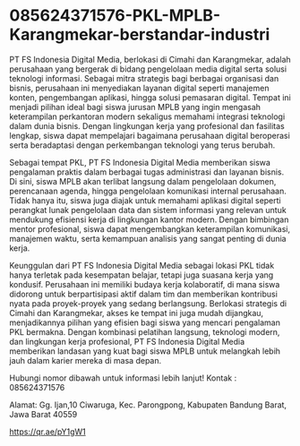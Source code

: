 # 085624371576-PKL-MPLB-Karangmekar-berstandar-industri
PT FS Indonesia Digital Media, berlokasi di Cimahi dan Karangmekar, adalah perusahaan yang bergerak di bidang pengelolaan media digital serta solusi teknologi informasi. Sebagai mitra strategis bagi berbagai organisasi dan bisnis, perusahaan ini menyediakan layanan digital seperti manajemen konten, pengembangan aplikasi, hingga solusi pemasaran digital. Tempat ini menjadi pilihan ideal bagi siswa jurusan MPLB yang ingin mengasah keterampilan perkantoran modern sekaligus memahami integrasi teknologi dalam dunia bisnis. Dengan lingkungan kerja yang profesional dan fasilitas lengkap, siswa dapat mempelajari bagaimana perusahaan digital beroperasi serta beradaptasi dengan perkembangan teknologi yang terus berubah.

Sebagai tempat PKL, PT FS Indonesia Digital Media memberikan siswa pengalaman praktis dalam berbagai tugas administrasi dan layanan bisnis. Di sini, siswa MPLB akan terlibat langsung dalam pengelolaan dokumen, perencanaan agenda, hingga pengelolaan komunikasi internal perusahaan. Tidak hanya itu, siswa juga diajak untuk memahami aplikasi digital seperti perangkat lunak pengelolaan data dan sistem informasi yang relevan untuk mendukung efisiensi kerja di lingkungan kantor modern. Dengan bimbingan mentor profesional, siswa dapat mengembangkan keterampilan komunikasi, manajemen waktu, serta kemampuan analisis yang sangat penting di dunia kerja.

Keunggulan dari PT FS Indonesia Digital Media sebagai lokasi PKL tidak hanya terletak pada kesempatan belajar, tetapi juga suasana kerja yang kondusif. Perusahaan ini memiliki budaya kerja kolaboratif, di mana siswa didorong untuk berpartisipasi aktif dalam tim dan memberikan kontribusi nyata pada proyek-proyek yang sedang berlangsung. Berlokasi strategis di Cimahi dan Karangmekar, akses ke tempat ini juga mudah dijangkau, menjadikannya pilihan yang efisien bagi siswa yang mencari pengalaman PKL bermakna. Dengan kombinasi pelatihan langsung, teknologi modern, dan lingkungan kerja profesional, PT FS Indonesia Digital Media memberikan landasan yang kuat bagi siswa MPLB untuk melangkah lebih jauh dalam karier mereka di masa depan.

Hubungi nomor dibawah untuk informasi lebih lanjut!
Kontak :
085624371576

Alamat:
Gg. Ijan,10 Ciwaruga, Kec. Parongpong, Kabupaten Bandung Barat, Jawa Barat 40559

https://qr.ae/pY1gW1
